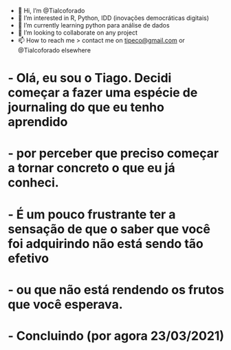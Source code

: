 - 👋 Hi, I’m @Tialcoforado
- 👀 I’m interested in R, Python, IDD (inovações democráticas digitais)
- 🌱 I’m currently learning python para análise de dados
- 💞️ I’m looking to collaborate on any project
- 📫 How to reach me > contact me on tipeco@gmail.com or @Tialcoforado elsewhere

# - Olá, eu sou o Tiago. Decidi começar a fazer uma espécie de journaling do que eu tenho aprendido
# - por perceber que preciso começar a tornar concreto o que eu já conheci.
# - É um pouco frustrante ter a sensação de que o saber que você foi adquirindo não está sendo tão efetivo
# - ou que não está rendendo os frutos que você esperava. 
# - Concluindo (por agora 23/03/2021)



<!---
Tialcoforado/Tialcoforado is a ✨ special ✨ repository because its `README.md` (this file) appears on your GitHub profile.
You can click the Preview link to take a look at your changes.
--->
